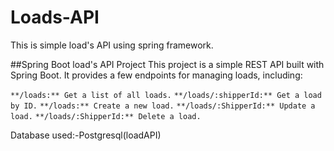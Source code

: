 # Loads-API
This is simple load's API using spring framework.

##Spring Boot load's API Project
This project is a simple REST API built with Spring Boot. It provides a few endpoints for managing loads, including:

``` **/loads:** Get a list of all loads. ```
``` **/loads/:shipperId:** Get a load by ID. ```
``` **/loads:** Create a new load. ```
``` **/loads/:ShipperId:** Update a load. ```
``` **/loads/:ShipperId:** Delete a load. ```



Database used:-Postgresql(loadAPI)
